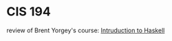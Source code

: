 # CIS 194

review of Brent Yorgey's course: [Intruduction to Haskell](http://www.seas.upenn.edu/~cis194/spring13/)

